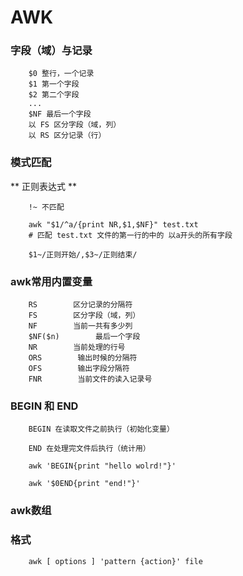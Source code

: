 # AWK


### 字段（域）与记录

        $0 整行，一个记录
        $1 第一个字段
        $2 第二个字段
        ...
        $NF 最后一个字段
        以 FS 区分字段（域，列）
        以 RS 区分记录（行）
        
        

### 模式匹配
        
** 正则表达式 **
        
        !~ 不匹配
        
        awk "$1/^a/{print NR,$1,$NF}" test.txt
        # 匹配 test.txt 文件的第一行的中的 以a开头的所有字段
        
        $1~/正则开始/,$3~/正则结束/
        

### awk常用内置变量

        RS        区分记录的分隔符
        FS        区分字段（域，列）
        NF        当前一共有多少列
        $NF($n)        最后一个字段
        NR        当前处理的行号
        ORS        输出时候的分隔符
        OFS        输出字段分隔符
        FNR        当前文件的读入记录号

### BEGIN 和 END

        
        BEGIN 在读取文件之前执行（初始化变量）
        
        END 在处理完文件后执行（统计用）
        
        awk 'BEGIN{print "hello wolrd!"}'
        
        awk '$0END{print "end!"}'


### awk数组

        

### 格式

        
        awk [ options ] 'pattern {action}' file 
